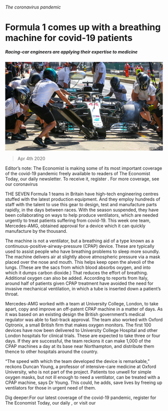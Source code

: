 ###### The coronavirus pandemic

# Formula 1 comes up with a breathing machine for covid-19 patients 

##### Racing-car engineers are applying their expertise to medicine 

![image](images/20200404_STP502.jpg) 

> Apr 4th 2020 

Editor’s note: The Economist is making some of its most important coverage of the covid-19 pandemic freely available to readers of The Economist Today, our daily newsletter. To receive it, register . For more coverage, see our coronavirus 

THE SEVEN Formula 1 teams in Britain have high-tech engineering centres stuffed with the latest production equipment. And they employ hundreds of staff with the talent to use this gear to design, test and manufacture parts rapidly, in the days between races. With the season suspended, they have been collaborating on ways to help produce ventilators, which are needed urgently to treat patients suffering from covid-19. This week one team, Mercedes-AMG, obtained approval for a device which it can quickly manufacture by the thousand.

The machine is not a ventilator, but a breathing aid of a type known as a continuous-positive-airway-pressure (CPAP) device. These are typically used to assist people who have breathing problems to sleep more soundly. The machine delivers air at slightly above atmospheric pressure via a mask placed over the nose and mouth. This helps keep open the alveoli of the lungs. (These are the sacs from which blood absorbs oxygen, and into which it dumps carbon dioxide.) That reduces the effort of breathing. Additional oxygen can also be added. According to reports from Italy, around half of patients given CPAP treatment have avoided the need for invasive mechanical ventilation, in which a tube is inserted down a patient’s throat.


Mercedes-AMG worked with a team at University College, London, to take apart, copy and improve an off-patent CPAP machine in a matter of days. As it was based on an existing design the British government’s medical regulator was able to fast-track approval. The team also worked with Oxford Optronix, a small British firm that makes oxygen monitors. The first 100 devices have now been delivered to University College Hospital and other London hospitals for clinical trials. These are expected to take three or four days. If they are successful, the team reckons it can make 1,000 of the CPAP machines a day at its base near Northampton, and distribute them thence to other hospitals around the country.

“The speed with which the team developed the device is remarkable,” reckons Duncan Young, a professor of intensive-care medicine at Oxford University, who is not part of the project. Patients too unwell for simple oxygen masks, but not ill enough to need a ventilator, can be treated with a CPAP machine, says Dr Young. This could, he adds, save lives by freeing up ventilators for those in urgent need of them.

Dig deeper:For our latest coverage of the covid-19 pandemic, register for The Economist Today, our daily , or visit our 

